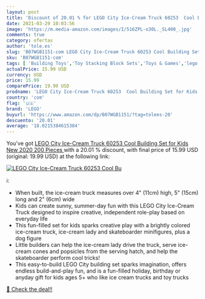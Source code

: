 ```yaml
---
layout: post
title: 'Discount of 20.01 % for LEGO City Ice-Cream Truck 60253  Cool Bu'
date: 2021-03-29 10:03:56
image: 'https://m.media-amazon.com/images/I/516ZPL-o30L._SL400_.jpg'
comments: true
category: ofertas
author: 'tole.es'
slug: 'B07WGB1151-com LEGO City Ice-Cream Truck 60253 Cool Building Set for...'
sku: 'B07WGB1151-com'
tags: [ 'Building Toys','Toy Stacking Block Sets','Toys & Games','lego', ]
actualPrice: 15.99 USD
currency: USD
price: 15.99
comparePrice: 19.99 USD
prodname: 'LEGO City Ice-Cream Truck 60253  Cool Building Set for Kids  New 2020  200 Pieces '
country: 'com'
flag: '🇺🇸'
brand: 'LEGO'
buyurl: 'https://www.amazon.com/dp/B07WGB1151/?tag=tolees-20'
descuento: '20.01'
average: '18.0215384615384'
---
```


You've got [LEGO City Ice-Cream Truck 60253  Cool Building Set for Kids  New 2020  200 Pieces ](https://www.amazon.com/dp/B07WGB1151/?tag=tolees-20) with a  20.01 % discount, with final price of 15.99 USD (original: 19.99 USD) at the following link:

[![LEGO City Ice-Cream Truck 60253  Cool Bu](https://m.media-amazon.com/images/I/516ZPL-o30L._SL400_.jpg)](https://www.amazon.com/dp/B07WGB1151/?tag=tolees-20)

ℹ️:

- When built, the ice-cream truck measures over 4" (11cm) high, 5" (15cm) long and 2" (6cm) wide
- Kids can create sunny, summer-day fun with this LEGO City Ice-Cream Truck designed to inspire creative, independent role-play based on everyday life
- This fun-filled set for kids sparks creative play with a brightly colored ice-cream truck, ice-cream lady and skateboarder minifigures, plus a dog figure
- Little builders can help the ice-cream lady drive the truck, serve ice-cream cones and popsicles from the serving hatch, and help the skateboarder perform cool tricks!
- This easy-to-build LEGO City building set sparks imagination, offers endless build-and-play fun, and is a fun-filled holiday, birthday or anyday gift for kids ages 5+ who like ice cream trucks and toy trucks

[🛒 Check the deal!!](https://www.amazon.com/dp/B07WGB1151/?tag=tolees-20)
